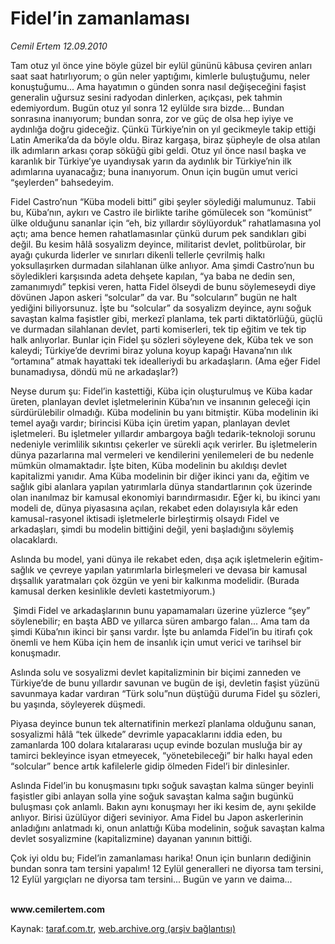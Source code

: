 # Fidel’in zamanlaması 

*Cemil Ertem 12.09.2010*

<div class="yazi"><p>Tam otuz yıl önce yine böyle güzel bir eylül gününü kâbusa çeviren anları saat saat hatırlıyorum; o gün neler yaptığımı, kimlerle buluştuğumu, neler konuştuğumu... Ama hayatımın o günden sonra nasıl değişeceğini faşist generalin uğursuz sesini radyodan dinlerken, açıkçası, pek tahmin edemiyordum. Bugün otuz yıl sonra 12 eylülde sıra bizde... Bundan sonrasına inanıyorum; bundan sonra, zor ve güç de olsa hep iyiye ve aydınlığa doğru gideceğiz. Çünkü Türkiye’nin on yıl gecikmeyle takip ettiği Latin Amerika’da da böyle oldu. Biraz kargaşa, biraz şüpheyle de olsa atılan ilk adımların arkası çorap söküğü gibi geldi. Otuz yıl önce nasıl başka ve karanlık bir Türkiye’ye uyandıysak yarın da aydınlık bir Türkiye’nin ilk adımlarına uyanacağız; buna inanıyorum. Onun için bugün umut verici “şeylerden” bahsedeyim. </p>
<p>Fidel Castro’nun “Küba modeli bitti” gibi şeyler söylediği malumunuz. Tabii bu, Küba’nın, aykırı ve Castro ile birlikte tarihe gömülecek son “komünist” ülke olduğunu sananlar için “eh, biz yıllardır söylüyorduk” rahatlamasına yol açtı; ama bence hemen rahatlamasınlar çünkü durum pek sandıkları gibi değil. Bu kesim hâlâ sosyalizm deyince, militarist devlet, politbürolar, bir ayağı çukurda liderler ve sınırları dikenli tellerle çevrilmiş halkı yoksullaşırken durmadan silahlanan ülke anlıyor. Ama şimdi Castro’nun bu söyledikleri karşısında adeta dehşete kapılan, “ya baba ne dedin sen, zamanımıydı” tepkisi veren, hatta Fidel ölseydi de bunu söylemeseydi diye dövünen Japon askeri “solcular” da var. Bu “solcuların” bugün ne halt yediğini biliyorsunuz. İşte bu “solcular” da sosyalizm deyince, aynı soğuk savaştan kalma faşistler gibi, merkezî planlama, tek parti diktatörlüğü, güçlü ve durmadan silahlanan devlet, parti komiserleri, tek tip eğitim ve tek tip halk anlıyorlar. Bunlar için Fidel şu sözleri söyleyene dek, Küba tek ve son kaleydi; Türkiye’de devrimi biraz yoluna koyup kapağı Havana’nın ılık “ortamına” atmak hayattaki tek idealleriydi bu arkadaşların. (Ama eğer Fidel bunamadıysa, döndü mü ne arkadaşlar?) </p>
<p>Neyse durum şu: Fidel’in kastettiği, Küba için oluşturulmuş ve Küba kadar üreten, planlayan devlet işletmelerinin Küba’nın ve insanının geleceği için sürdürülebilir olmadığı. Küba modelinin bu yanı bitmiştir. Küba modelinin iki temel ayağı vardır; birincisi Küba için üretim yapan, planlayan devlet işletmeleri. Bu işletmeler yıllardır ambargoya bağlı tedarik-teknoloji sorunu nedeniyle verimlilik sıkıntısı çekerler ve sürekli açık verirler. Bu işletmelerin dünya pazarlarına mal vermeleri ve kendilerini yenilemeleri de bu nedenle mümkün olmamaktadır. İşte biten, Küba modelinin bu akıldışı devlet kapitalizmi yanıdır. Ama Küba modelinin bir diğer ikinci yanı da, eğitim ve sağlık gibi alanlara yapılan yatırımlarla dünya standartlarının çok üzerinde olan inanılmaz bir kamusal ekonomiyi barındırmasıdır. Eğer ki, bu ikinci yanı modeli de, dünya piyasasına açılan, rekabet eden dolayısıyla kâr eden kamusal-rasyonel iktisadi işletmelerle birleştirmiş olsaydı Fidel ve arkadaşları, şimdi bu modelin bittiğini değil, yeni başladığını söylemiş olacaklardı. </p>
<p>Aslında bu model, yani dünya ile rekabet eden, dışa açık işletmelerin eğitim-sağlık ve çevreye yapılan yatırımlarla birleşmeleri ve devasa bir kamusal dışsallık yaratmaları çok özgün ve yeni bir kalkınma modelidir. (Burada kamusal derken kesinlikle devleti kastetmiyorum.)</p>
<p> Şimdi Fidel ve arkadaşlarının bunu yapamamaları üzerine yüzlerce “şey” söylenebilir; en başta ABD ve yıllarca süren ambargo falan... Ama tam da şimdi Küba’nın ikinci bir şansı vardır. İşte bu anlamda Fidel’in bu itirafı çok önemli ve hem Küba için hem de insanlık için umut verici ve tarihsel bir konuşmadır. </p>
<p>Aslında solu ve sosyalizmi devlet kapitalizminin bir biçimi zanneden ve Türkiye’de de bunu yıllardır savunan ve bugün de işi, devletin faşist yüzünü savunmaya kadar vardıran “Türk solu”nun düştüğü duruma Fidel şu sözleri, bu yaşında, söyleyerek düşmedi. </p>
<p>Piyasa deyince bunun tek alternatifinin merkezî planlama olduğunu sanan, sosyalizmi hâlâ “tek ülkede” devrimle yapacaklarını iddia eden, bu zamanlarda 100 dolara kıtalararası uçup evinde bozulan musluğa bir ay tamirci bekleyince isyan etmeyecek, “yönetebileceği” bir halkı hayal eden “solcular” bence artık kafilelerle gidip ölmeden Fidel’i bir dinlesinler.</p>
<p>Aslında Fidel’in bu konuşmasını tıpkı soğuk savaştan kalma sünger beyinli faşistler gibi anlayan solla yine soğuk savaştan kalma sağın bugünkü buluşması çok anlamlı. Bakın aynı konuşmayı her iki kesim de, aynı şekilde anlıyor. Birisi üzülüyor diğeri seviniyor. Ama Fidel bu Japon askerlerinin anladığını anlatmadı ki, onun anlattığı Küba modelinin, soğuk savaştan kalma devlet sosyalizmine (kapitalizmine) dayanan yanının bittiği. </p>
<p>Çok iyi oldu bu; Fidel’in zamanlaması harika! Onun için bunların dediğinin bundan sonra tam tersini yapalım! 12 Eylül generalleri ne diyorsa tam tersini, 12 Eylül yargıçları ne diyorsa tam tersini... Bugün ve yarın ve daima...</p>
<p><b><br/>www.cemilertem.com</b> </p></div>

Kaynak: [taraf.com.tr](http://www.taraf.com.tr:80/cemil-ertem/makale-fidel-in-zamanlamasi.htm), [web.archive.org (arşiv bağlantısı)](http://web.archive.org/web/20100914124021/http://www.taraf.com.tr:80/cemil-ertem/makale-fidel-in-zamanlamasi.htm)
